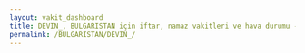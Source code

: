 ```yaml
---
layout: vakit_dashboard
title: DEVIN_, BULGARISTAN için iftar, namaz vakitleri ve hava durumu - ilçe/eyalet seç
permalink: /BULGARISTAN/DEVIN_/
---
```


<script type="text/javascript">
  var GLOBAL_COUNTRY = 'BULGARISTAN';
  var GLOBAL_CITY = 'DEVIN_';
  var GLOBAL_STATE = '';
  var lat = 72;
  var lon = 21;
</script>
